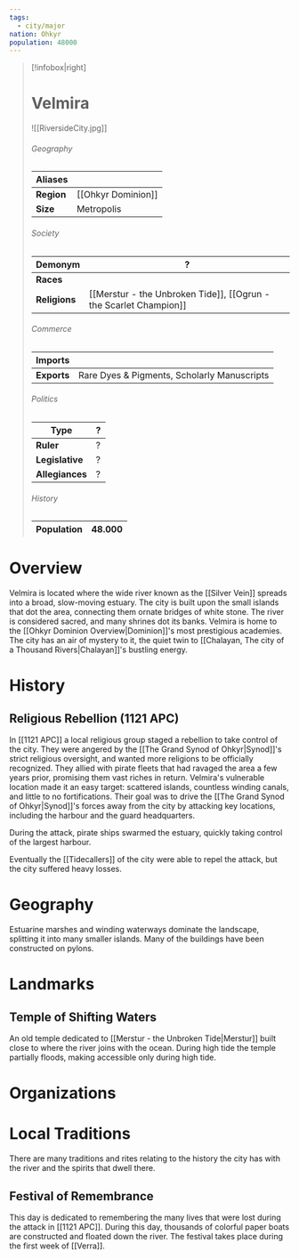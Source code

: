 ```yaml
---
tags:
  - city/major
nation: Ohkyr
population: 48000
---
```

> [!infobox|right]
> # Velmira
> ![[RiversideCity.jpg]]
> ###### Geography
> | **Aliases** |  |
> | - | - |
> | **Region** | [[Ohkyr Dominion]] |
> | **Size** | Metropolis |
> ###### Society
> | **Demonym** | ? |
> | - | - |
> | **Races** |  |
> | **Religions** | [[Merstur - the Unbroken Tide]], [[Ogrun - the Scarlet Champion]] |
> ###### Commerce
> | **Imports** |  |
> | - | - |
> | **Exports** | Rare Dyes & Pigments, Scholarly Manuscripts |
> ###### Politics
> | **Type** | ? |
> | - | - |
> | **Ruler** | ? |
> | **Legislative** | ? |
> | **Allegiances** | ? |
> ###### History
> | **Population** | 48.000 |
> | - | - |
# Overview
Velmira is located where the wide river known as the [[Silver Vein]] spreads into a broad, slow-moving estuary. The city is built upon the small islands that dot the area, connecting them ornate bridges of white stone. The river is considered sacred, and many shrines dot its banks. Velmira is home to the [[Ohkyr Dominion Overview|Dominion]]'s most prestigious academies. The city has an air of mystery to it, the quiet twin to [[Chalayan, The city of a Thousand Rivers|Chalayan]]'s bustling energy.
# History
## Religious Rebellion (1121 APC)
In [[1121 APC]] a local religious group staged a rebellion to take control of the city. They were angered by the [[The Grand Synod of Ohkyr|Synod]]'s strict religious oversight, and wanted more religions to be officially recognized. They allied with pirate fleets that had ravaged the area a few years prior, promising them vast riches in return. Velmira's vulnerable location made it an easy target: scattered islands, countless winding canals, and little to no fortifications. Their goal was to drive the [[The Grand Synod of Ohkyr|Synod]]'s forces away from the city by attacking key locations, including the harbour and the guard headquarters.

During the attack, pirate ships swarmed the estuary, quickly taking control of the largest harbour.

Eventually the [[Tidecallers]] of the city were able to repel the attack, but the city suffered heavy losses.
# Geography
Estuarine marshes and winding waterways dominate the landscape, splitting it into many smaller islands. Many of the buildings have been constructed on pylons.
# Landmarks
## Temple of Shifting Waters
An old temple dedicated to [[Merstur - the Unbroken Tide|Merstur]] built close to where the river joins with the ocean. During high tide the temple partially floods, making accessible only during high tide.
# Organizations
# Local Traditions
There are many traditions and rites relating to the history the city has with the river and the spirits that dwell there.
## Festival of Remembrance
This day is dedicated to remembering the many lives that were lost during the attack in [[1121 APC]]. During this day, thousands of colorful paper boats are constructed and floated down the river. The festival takes place during the first week of [[Verra]].